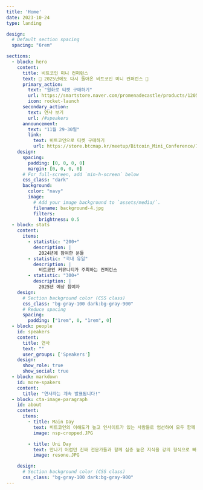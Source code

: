 ```yaml
---
title: 'Home'
date: 2023-10-24
type: landing

design:
  # Default section spacing
  spacing: "6rem"

sections:
  - block: hero
    content:
      title: 비트코인 미니 컨퍼런스
      text: 🚀 2025년에도 다시 돌아온 비트코인 미니 컨퍼런스 🚀
      primary_action:
        text: "원화로 티켓 구매하기"
        url: https://smartstore.naver.com/promenadecastle/products/12055415750
        icon: rocket-launch
      secondary_action:
        text: 연사 보기
        url: /#speakers
      announcement:
        text: "11월 29-30일"
        link:
          text: 비트코인으로 티켓 구매하기
          url: https://store.btcmap.kr/meetup/Bitcoin_Mini_Conference/7/
    design:
      spacing:
        padding: [0, 0, 0, 0]
        margin: [0, 0, 0, 0]
      # For full-screen, add `min-h-screen` below
      css_class: "dark"
      background:
        color: "navy"
        image:
          # Add your image background to `assets/media/`.
          filename: background-4.jpg
          filters:
            brightness: 0.5
  - block: stats
    content:
      items:
        - statistic: "200+"
          description: |
            2024년에 참여한 분들
        - statistic: "국내 유일"
          description: |
            비트코인 커뮤니티가 주최하는 컨퍼런스
        - statistic: "300+"
          description: |
            2025년 예상 참여자
    design:
      # Section background color (CSS class)
      css_class: "bg-gray-100 dark:bg-gray-900"
      # Reduce spacing
      spacing:
        padding: ["1rem", 0, "1rem", 0]
  - block: people
    id: speakers
    content:
      title: 연사
      text: ""
      user_groups: ['Speakers']
    design:
      show_role: true
      show_social: true
  - block: markdown
    id: more-spakers
    content:
      title: "연사자는 계속 발표됩니다!"
  - block: cta-image-paragraph
    id: about
    content:
      items:
        - title: Main Day
          text: 비트코인의 이해도가 높고 인사이트가 있는 사람들로 엄선하여 모두 함께 강연 형식으로 컨퍼런스를 즐기실 수 있습니다. 행사가 마무리 된 이후에는 참석자끼리의 교류를 활성화 하기 위해 모든 참여자분들께 소고기 회식을 제공합니다.
          image: nsp-cropped.JPG

        - title: Uni Day
          text: 만나기 어렵던 진짜 전문가들과 함께 심층 높은 지식을 강의 형식으로 빠르게 배워갈 수 있습니다. 별도의 라이트닝 마켓 공간에서는 다양한 비트코인 관련 물건들을 만나보고 비트코인으로 구매하실 수 있습니다.
          image: resone.JPG

    design:
      # Section background color (CSS class)
      css_class: "bg-gray-100 dark:bg-gray-900"
---
```

